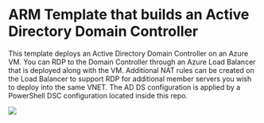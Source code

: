 # ARM Template that builds an Active Directory Domain Controller

This template deploys an Active Directory Domain Controller on an Azure VM. You can RDP to the Domain Controller through an Azure Load Balancer that is deployed along with the VM. Additional NAT rules can be created on the Load Balancer to support RDP for additional member servers you wish to deploy into the same VNET. The AD DS configuration is applied by a PowerShell DSC configuration located inside this repo.

<a href="https://portal.azure.com/#create/Microsoft.Template/uri/https%3A%2F%2Fraw.githubusercontent.com%2Fnurollinsiii%2Ftest-azure-lf-deployment%2Fmain%2Fazuredeploy.json" target="_blank">
    <img src="http://azuredeploy.net/deploybutton.png"/>
</a>
